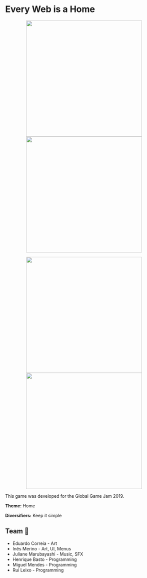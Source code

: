 # Every Web is a Home

<p align="center">
  <img src="https://ggj.s3.amazonaws.com/styles/game_sidebar__wide/featured_image/2019/01/220295/img_5699_0.png?itok=M-qYeYjC&timestamp=1548608241" width="370">
  <img src="https://ggj.s3.amazonaws.com/styles/game_content__wide/games/screenshots/capture_208.png?itok=V-BJ57JE&timestamp=1548608241" width="370"> 
</p>

<p align="center">
  <img src="https://ggj.s3.amazonaws.com/styles/game_content__wide/games/screenshots/capture2_71.png?itok=CURY0DKb&timestamp=1548719470" width="370">
  <img src="https://ggj.s3.amazonaws.com/styles/game_content__wide/games/screenshots/capture3_47.png?itok=MpYAMs4G&timestamp=1548719470" width="370"> 
</p>

This game was developed for the Global Game Jam 2019.

**Theme:** Home

**Diversifiers:** Keep it simple

## Team 👥

- Eduardo Correia - Art
- Inês Merino - Art, UI, Menus
- Juliane Marubayashi - Music, SFX
- Henrique Basto - Programming
- Miguel Mendes - Programming
- Rui Leixo - Programming
